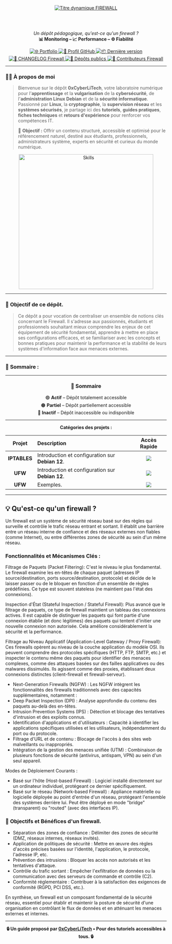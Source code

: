 <div align="center">
  
  <br></br>
  
  <a href="https://github.com/0xCyberLiTech">
    <img src="https://readme-typing-svg.herokuapp.com?font=JetBrains+Mono&size=50&duration=6000&pause=1000000000&color=FF0048&center=true&vCenter=true&width=1100&lines=%3EFIREWALL_" alt="Titre dynamique FIREWALL" />
  </a>
  
  <br></br>

  <p align="center">
    <em>Un dépôt pédagogique, qu'est-ce qu'un firewall ?</em><br>
    <b>📊 Monitoring – 📈 Performance – ⚙️ Fiabilité</b>
  </p>

  <p align="center">
    <a href="https://0xcyberlitech.github.io/">
      <img src="https://img.shields.io/badge/Portfolio-0xCyberLiTech-181717?logo=github&style=flat-square" alt="🌐 Portfolio" />
    </a>
    <a href="https://github.com/0xCyberLiTech">
      <img src="https://img.shields.io/badge/Profil-GitHub-181717?logo=github&style=flat-square" alt="🔗 Profil GitHub" />
    </a>
    <a href="https://github.com/0xCyberLiTech/Firewall/releases/latest">
      <img src="https://img.shields.io/github/v/release/0xCyberLiTech/Firewall?label=version&style=flat-square&color=blue" alt="📦 Dernière version" />
    </a>
    <a href="https://github.com/0xCyberLiTech/Firewall/blob/main/CHANGELOG.md">
      <img src="https://img.shields.io/badge/📄%20Changelog-Firewall-blue?style=flat-square" alt="📄 CHANGELOG Firewall" />
    </a>
    <a href="https://github.com/0xCyberLiTech?tab=repositories">
      <img src="https://img.shields.io/badge/Dépôts-publics-blue?style=flat-square" alt="📂 Dépôts publics" />
    </a>
    <a href="https://github.com/0xCyberLiTech/Firewall/graphs/contributors">
      <img src="https://img.shields.io/badge/👥%20Contributeurs-cliquez%20ici-007ec6?style=flat-square" alt="👥 Contributeurs Firewall" />
    </a>
  </p>
  
</div>

---

### 👨‍💻 **À propos de moi**

> Bienvenue sur le dépôt <strong>0xCyberLiTech</strong>, votre laboratoire numérique pour l'<strong>apprentissage</strong> et la <strong>vulgarisation</strong> de la <strong>cybersécurité</strong>, de l'<strong>administration Linux Debian</strong> et de la <strong>sécurité informatique</strong>.
> Passionné par <strong>Linux</strong>, la <strong>cryptographie</strong>, la <strong>supervision réseau</strong> et les <strong>systèmes sécurisés</strong>, je partage ici des <strong>tutoriels</strong>, <strong>guides pratiques</strong>, <strong>fiches techniques</strong> et <strong>retours d'expérience</strong> pour renforcer vos compétences IT.
>
> 🎯 <strong>Objectif :</strong> Offrir un contenu structuré, accessible et optimisé pour le référencement naturel, destiné aux étudiants, professionnels, administrateurs système, experts en sécurité et curieux du monde numérique.

<p align="center">
  <a href="https://github.com/0xCyberLiTech" target="_blank" rel="noopener">
    <img src="https://skillicons.dev/icons?i=linux,debian,bash,docker,nginx,git,vim,python,markdown" alt="Skills" width="420">
  </a>
</p>

---

### 🎯 **Objectif de ce dépôt.**

> Ce dépôt a pour vocation de centraliser un ensemble de notions clés concernant le Firewall. Il s'adresse aux passionnés, étudiants et professionnels souhaitant mieux comprendre les enjeux de cet équipement de
> sécurité fondamental, apprendre à mettre en place ses configurations efficaces, et se familiariser avec les concepts et bonnes pratiques pour maintenir la performance et la stabilité de leurs systèmes
> d'information face aux menaces externes.

---

### 🚀 **Sommaire :**

---

<div align="center" style="margin-bottom: 10px;">

### 🧭 **Sommaire**

🟢 **Actif** – Dépôt totalement accessible  
🟠 **Partiel** – Dépôt partiellement accessible  
🔴 **Inactif** – Dépôt inaccessible ou indisponible

</div>

---

<div align="center">

**Catégories des projets :**

| Projet | Description | Accès Rapide |
|:---:|:---|:---:|
| **IPTABLES** | Introduction et configuration sur **Debian 12**. | [<img src="https://img.shields.io/badge/EXPLORER-brightgreen?style=for-the-badge&logo=github&logoColor=white">](FIREWALL-IPTABLES-INTRODUCTION-CONFIGURATION.md) |
| **UFW** | Introduction et configuration sur **Debian 12**. | [<img src="https://img.shields.io/badge/EXPLORER-brightgreen?style=for-the-badge&logo=github&logoColor=white">](FIREWALL-UFW-INTRODUCTION-INSTALLATION-CONFIGURATION.md) |
| **UFW** | Exemples. | [<img src="https://img.shields.io/badge/EXPLORER-red?style=for-the-badge&logo=github&logoColor=white">](https://github.com/0xCyberLiTech/Firewall/blob/main/README.md) |

</div>

---

## 💡 **Qu'est-ce qu'un firewall ?**

Un firewall est un système de sécurité réseau basé sur des règles qui surveille et contrôle le trafic réseau entrant et sortant. Il établit une barrière entre un réseau interne de confiance et des réseaux externes non fiables (comme Internet), ou entre différentes zones de sécurité au sein d'un même réseau.

### Fonctionnalités et Mécanismes Clés :

Filtrage de Paquets (Packet Filtering): C'est le niveau le plus fondamental. Le firewall examine les en-têtes de chaque paquet (adresses IP source/destination, ports source/destination, protocole) et décide de le laisser passer ou de le bloquer en fonction d'un ensemble de règles prédéfinies. Ce type est souvent stateless (ne maintient pas l'état des connexions).

Inspection d'État (Stateful Inspection / Stateful Firewall): Plus avancé que le filtrage de paquets, ce type de firewall maintient un tableau des connexions actives. Il est capable de distinguer les paquets qui font partie d'une connexion établie (et donc légitimes) des paquets qui tentent d'initier une nouvelle connexion non autorisée. Cela améliore considérablement la sécurité et la performance.

Filtrage au Niveau Applicatif (Application-Level Gateway / Proxy Firewall): Ces firewalls opèrent au niveau de la couche application du modèle OSI. Ils peuvent comprendre des protocoles spécifiques (HTTP, FTP, SMTP, etc.) et inspecter le contenu même des paquets pour identifier des menaces complexes, comme des attaques basées sur des failles applicatives ou des malwares dissimulés. Ils agissent comme des proxies, établissant deux connexions distinctes (client-firewall et firewall-serveur).

- Next-Generation Firewalls (NGFW) : Les NGFW intègrent les fonctionnalités des firewalls traditionnels avec des capacités supplémentaires, notamment :
- Deep Packet Inspection (DPI) : Analyse approfondie du contenu des paquets au-delà des en-têtes.
- Intrusion Prevention Systems (IPS) : Détection et blocage des tentatives d'intrusion et des exploits connus.
- Identification d'applications et d'utilisateurs : Capacité à identifier les applications spécifiques utilisées et les utilisateurs, indépendamment du port ou du protocole.
- Filtrage d'URL et de contenu : Blocage de l'accès à des sites web malveillants ou inappropriés.
- Intégration de la gestion des menaces unifiée (UTM) : Combinaison de plusieurs fonctions de sécurité (antivirus, antispam, VPN) au sein d'un seul appareil.

Modes de Déploiement Courants :

- Basé sur l'hôte (Host-based Firewall) : Logiciel installé directement sur un ordinateur individuel, protégeant ce dernier spécifiquement.
- Basé sur le réseau (Network-based Firewall) : Appliance matérielle ou logicielle déployée au point d'entrée d'un réseau, protégeant l'ensemble des systèmes derrière lui. Peut être déployé en mode "bridge" (transparent) ou "routed" (avec des interfaces IP).

### 🎯 **Objectifs et Bénéfices d'un firewall.**

- Séparation des zones de confiance : Délimiter des zones de sécurité (DMZ, réseaux internes, réseaux invités).
- Application de politiques de sécurité : Mettre en œuvre des règles d'accès précises basées sur l'identité, l'application, le protocole, l'adresse IP, etc.
- Prévention des intrusions : Bloquer les accès non autorisés et les tentatives d'attaque.
- Contrôle du trafic sortant : Empêcher l'exfiltration de données ou la communication avec des serveurs de commande et contrôle (C2).
- Conformité réglementaire : Contribuer à la satisfaction des exigences de conformité (RGPD, PCI DSS, etc.).

En synthèse, un firewall est un composant fondamental de la sécurité réseau, essentiel pour établir et maintenir la posture de sécurité d'une organisation en contrôlant le flux de données et en atténuant les menaces externes et internes.

---

<p align="center">
  <b>🔒 Un guide proposé par <a href="https://github.com/0xCyberLiTech">0xCyberLiTech</a> • Pour des tutoriels accessibles à tous. 🔒</b>
</p>
